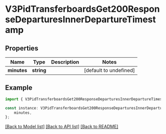 # V3PidTransferboardsGet200ResponseDeparturesInnerDepartureTimestamp


## Properties

Name | Type | Description | Notes
------------ | ------------- | ------------- | -------------
**minutes** | **string** |  | [default to undefined]

## Example

```typescript
import { V3PidTransferboardsGet200ResponseDeparturesInnerDepartureTimestamp } from 'golemio-public-transport-api';

const instance: V3PidTransferboardsGet200ResponseDeparturesInnerDepartureTimestamp = {
    minutes,
};
```

[[Back to Model list]](../README.md#documentation-for-models) [[Back to API list]](../README.md#documentation-for-api-endpoints) [[Back to README]](../README.md)
